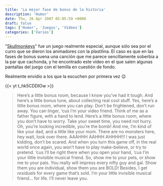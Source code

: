 ```yaml
---
title: 'La mejor fase de bonus de la historia'
description: 'Humor'
date: Thu, 26 Apr 2007 05:05:59 +0000
draft: false
tags: ['Humor', 'Juegos', 'Vídeos']
categories: ['Varios']
---
```


"[Skullmonkeys](http://en.wikipedia.org/wiki/Skullmonkeys)" fue un juego realmente especial, aunque sólo sea por el curro que se dieron los animadores con la plastilina. El caso es que en las fases de bonus suena una canción que me parece sencillamente soberbia a la par que cachonda, y he encontrado este vídeo en el que salen algunas pantallas del juego con el temilla en cuestión de fondo.

Realmente envidio a los que la escuchen por primera vez :wink:

{{< yt t_hk5CDDIOw >}}

> Here’s a little bonus room, because I know you’ve had it tough. And here’s a little bonus tune, about collecting real cool stuff. Yes, here’s a little bonus room, where you can play. Don’t be frightened, don’t run away. You can linger, ‘cus I’m your video friend. Think of me as a father figure, with a hand to lend. Here’s a little bonus room, where you don’t have to worry. Take your sweet time, you need not hurry. Oh, you’re looking incredible, you’re the bomb! And me, I’m kind of like your dad, and a little like your mom. There are no monsters here, hey wait, look over there. AAAHHH AAHHH AHHHH!!! I was just kidding, don’t be scared. And when you turn this game off, in the real world once again, you won’t have to play make-believe, or try to pretend. ‘cus I’ll be right there when you open your hand, ‘cus I’m your little invisible musical friend. So, show me to your pets, or show me to your pals. You really will impress every nifty guy and gal. Show them you are individual, show them you are BOLD! Besides, I get _residuals_ for every game that’s sold. I’m your little invisible musical friend... for life. I’ll never leave you.
